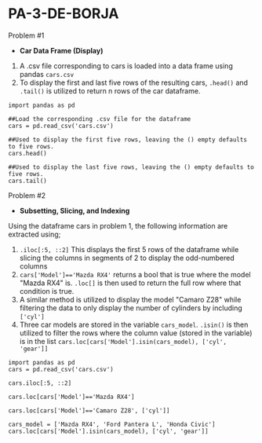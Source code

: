 # PA-3-DE-BORJA

Problem #1
- **Car Data Frame (Display)** 

1. A .csv file corresponding to cars is loaded into a data frame using pandas ```cars.csv```
2. To display the first and last five rows of the resulting cars, ```.head()```
and ```.tail()``` is utilized to return n rows of the car dataframe.

```
import pandas as pd

##Load the corresponding .csv file for the dataframe
cars = pd.read_csv('cars.csv') 

##Used to display the first five rows, leaving the () empty defaults to five rows.
cars.head()

##Used to display the last five rows, leaving the () empty defaults to five rows.
cars.tail()
```

Problem #2
- **Subsetting, Slicing, and Indexing**

Using the dataframe cars in problem 1, the following information are extracted using; 
1. ```.iloc[:5, ::2]``` This displays the first 5 rows of the dataframe while slicing the columns in segments of 2 to display the odd-numbered columns
2. ```cars['Model']=='Mazda RX4'``` returns a bool that is true where the model "Mazda RX4" is. ```.loc[]``` is then used to return the full row where that condition is true.
4. A similar method is utilized to display the model "Camaro Z28" while filtering the data to only display the number of cylinders by including  ```['cyl']```
5. Three car models are stored in the variable ```cars_model```. ```.isin()``` is then utilized to filter the rows
where the column value (stored in the variable) is in the list ```cars.loc[cars['Model'].isin(cars_model), ['cyl', 'gear']]```

```
import pandas as pd
cars = pd.read_csv('cars.csv')

cars.iloc[:5, ::2]

cars.loc[cars['Model']=='Mazda RX4']

cars.loc[cars['Model']=='Camaro Z28', ['cyl']]

cars_model = ['Mazda RX4', 'Ford Pantera L', 'Honda Civic']
cars.loc[cars['Model'].isin(cars_model), ['cyl', 'gear']]
```
